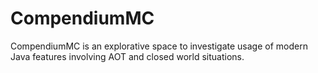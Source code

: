 # CompendiumMC

CompendiumMC is an explorative space to investigate usage of modern Java features involving AOT and closed world situations.
